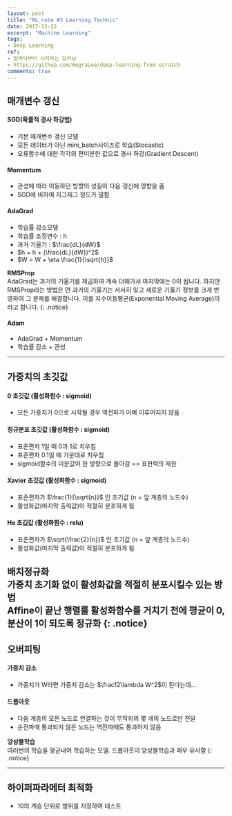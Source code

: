```yaml
---
layout: post
title: "ML_note #3 Learning Technic"
date: 2017-12-22
excerpt: "Machine Learning"
tags:
- Deep Learning
ref:
- 밑바닥부터 시작하는 딥러닝
- https://github.com/WegraLee/deep-learning-from-scratch
comments: true
---
```

## 매개변수 갱신
#### SGD(확률적 경사 하강법)
- 기본 매개변수 갱신 모델
- 모든 데이터가 아닌 mini_batch사이즈로 학습(Stocastic)
- 오류함수에 대한 각각의 편미분한 값으로 경사 하강(Gradient Descent)

#### Momentum
- 관성에 따라 이동하던 방향의 성질이 다음 갱신에 영향을 줌
- SGD에 비하여 지그재그 정도가 덜함

#### AdaGrad
- 학습률 감소모델
- 학습률 조정변수 : h
- 과거 기울기 : $\frac{dL}{dW}$
- $h = h + (\frac{dL}{dW})^2$
- $W = W + \eta \frac{1}{\sqrt{h}}$

**RMSProp**<br>
AdaGrad는 과거의 기울기를 제곱하여 계속 더해가서 마지막에는 0이 됩니다. 하지만 RMSProp라는 방법은 먼 과거의 기울기는 서서히 잊고 새로운 기울기 정보를 크게 반영하여 그 문제를 해결합니다. 이를 지수이동평균(Exponential Moving Average)이라고 합니다.
{: .notice}

#### Adam
- AdaGrad + Momentum
- 학습률 감소 + 관성

---

## 가중치의 초깃값
#### 0 초깃값 (활성화함수 : sigmoid)
- 모든 가중치가 0으로 시작될 경우 역전파가 아예 이루어지지 않음

#### 정규분포 초깃값 (활성화함수 : sigmoid)
- 표준편차 1일 때 0과 1로 치우침
- 표준편차 0.1일 때 가운데로 치우침
- sigmoid함수의 미분값이 한 방향으로 몰아감 => 표현력의 제한

#### Xavier 초깃값 (활성화함수 : sigmoid)
- 표준편차가 $\frac{1}{\sqrt{n}}$ 인 초기값 (n = 앞 계층의 노드수)
- 활성화값(마지막 출력값)이 적절히 분포하게 됨

#### He 초깂값 (활성화함수 : relu)
- 표준편차가 $\sqrt{\frac{2}{n}}$ 인 초기값 (n = 앞 계층의 노드수)
- 활성화값(마지막 출력값)이 적절히 분포하게 됨

**배치정규화**<br>
가중치 초기화 없이 활성화값을 적절히 분포시킬수 있는 방법<br>
Affine이 끝난 행렬를 활성화함수를 거치기 전에 평균이 0, 분산이 1이 되도록 정규화
{: .notice}
---

## 오버피팅
#### 가중치 감소
- 가중치가 W라면 가중치 감소는 $\frac12\lambda W^2$이 된다는데...

#### 드롭아웃
- 다음 계층의 모든 노드로 연결하는 것이 무작위의 몇 개의 노드로만 전달
- 순전파때 통과되지 않은 노드는 역전파때도 통과하지 않음

**앙상블학습**<br>
여러번의 학습을 평균내어 학습하는 모델. 드롭아웃이 앙상블학습과 매우 유사함
{: .notice}

---

## 하이퍼파라메터 최적화
- 10의 계승 단위로 범위를 지정하여 테스트
